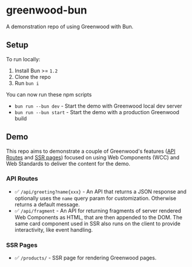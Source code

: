 # greenwood-bun

A demonstration repo of using Greenwood with Bun.

## Setup

To run locally:

1. Install Bun >= `1.2`
1. Clone the repo
1. Run `bun i`

You can now run these npm scripts
- `bun run --bun dev` - Start the demo with Greenwood local dev server
- `bun run --bun start` - Start the demo with a production Greenwood build

## Demo

This repo aims to demonstrate a couple of Greenwood's features ([API Routes](https://www.greenwoodjs.io/docs/api-routes/) and [SSR pages](https://www.greenwoodjs.io/docs/server-rendering/#routes)) focused on using Web Components (WCC) and Web Standards to deliver the content for the demo.

### API Routes

- ✅  `/api/greeting?name{xxx}` - An API that returns a JSON response and optionally uses the `name` query param for customization.  Otherwise returns a default message.
- ✅ `/api/fragment` - An API for returning fragments of server rendered Web Components as HTML, that are then appended to the DOM.  The same card component used in SSR also runs on the client to provide interactivity, like event handling.

### SSR Pages

- ✅ `/products/` - SSR page for rendering Greenwood pages.